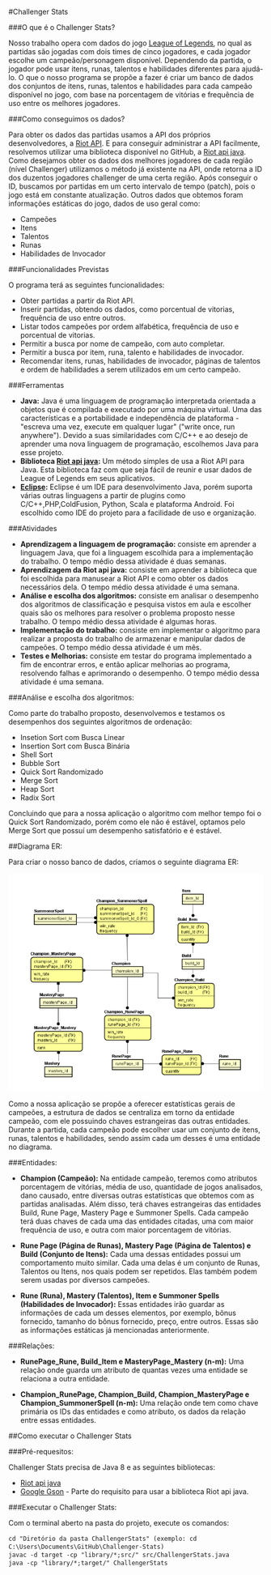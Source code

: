﻿#Challenger Stats

###O que é o Challenger Stats?

Nosso trabalho opera com dados do jogo [League of Legends](http://br.leagueoflegends.com/), no qual as partidas são jogadas com dois times de cinco jogadores, e cada jogador escolhe um campeão/personagem disponível. Dependendo da partida, o jogador pode usar itens, runas, talentos e habilidades diferentes para ajudá-lo. O que o nosso programa se propõe a fazer é criar um banco de dados dos conjuntos de itens, runas, talentos e habilidades para cada campeão disponível no jogo, com base na porcentagem de vitórias e frequência de uso entre os melhores jogadores.


###Como conseguimos os dados?

Para obter os dados das partidas usamos a API dos próprios desenvolvedores, a [Riot API](veloper.riotgames.com). E para conseguir administrar a API facilmente, resolvemos utilizar uma biblioteca disponível no GitHub, a [Riot api java](https://github.com/rithms/riot-api-java). Como desejamos obter os dados dos melhores jogadores de cada região (nível Challenger) utilizamos o método já existente na API, onde retorna a ID dos duzentos jogadores challenger de uma certa região. Após conseguir o ID, buscamos por partidas em um certo intervalo de tempo (patch), pois o jogo está em constante atualização. Outros dados que obtemos foram informações estáticas do jogo, dados de uso geral como:

  -	Campeões
  -	Itens
  -	Talentos
  -	Runas
  - Habilidades de Invocador


###Funcionalidades Previstas

O programa terá as seguintes funcionalidades:

  - Obter partidas a partir da Riot API.
  - Inserir partidas, obtendo os dados, como porcentual de vitorias, frequência de uso entre outros.
  - Listar todos campeões por ordem alfabética, frequência de uso e porcentual de vitorias.
  - Permitir a busca por nome de campeão, com auto completar.
  - Permitir a busca por item, runa, talento e habilidades de invocador.
  - Recomendar itens, runas, habilidades de invocador, páginas de talentos e ordem de habilidades a serem utilizados em um certo campeão.


###Ferramentas

  - **Java:** Java é uma linguagem de programação interpretada orientada a objetos que é compilada e executado por uma máquina virtual. Uma das características e a portabilidade e independência de plataforma - "escreva uma vez, execute em qualquer lugar" ("write once, run anywhere"). Devido a suas similaridades com C/C++ e ao desejo de aprender uma nova linguagem de programação, escolhemos Java para esse projeto.
  - **Biblioteca [Riot api java](https://github.com/rithms/riot-api-java):** Um método simples de usa a Riot API para Java. Esta biblioteca faz com que seja fácil de reunir e usar dados de League of Legends em seus aplicativos. 
  - **[Eclipse](https://eclipse.org/):** Eclipse é um IDE para desenvolvimento Java, porém suporta várias outras linguagens a partir de plugins como C/C++,PHP,ColdFusion, Python, Scala e plataforma Android. Foi escolhido como IDE do projeto para a facilidade de uso e organização.


###Atividades

  - **Aprendizagem a linguagem de programação:** consiste em aprender a linguagem Java, que foi a linguagem escolhida para a implementação do trabalho. O tempo médio dessa atividade é duas semanas. 
  - **Aprendizagem da Riot api java:** consiste em aprender a biblioteca que foi escolhida para manusear a Riot API e como obter os dados necessários dela. O tempo médio dessa atividade é uma semana.
  - **Análise e escolha dos algoritmos:** consiste em analisar o desempenho dos algoritmos de classificação e pesquisa vistos em aula e escolher quais são os melhores para resolver o problema proposto nesse trabalho. O tempo médio dessa atividade é algumas horas.
  - **Implementação do trabalho:** consiste em implementar o algoritmo para realizar a proposta do trabalho de armazenar e manipular dados de campeões. O tempo médio dessa atividade é um mês.
  - **Testes e Melhorias:** consiste em testar do programa implementado a fim de encontrar erros, e então aplicar melhorias ao programa, resolvendo falhas e aprimorando o desempenho. O tempo médio dessa atividade é uma semana.

###Análise e escolha dos algoritmos:

Como parte do trabalho proposto, desenvolvemos e testamos os desempenhos dos seguintes algoritmos de ordenação:

  -	Insetion Sort com Busca Linear
  -	Insertion Sort com Busca Binária
  -	Shell Sort
  -	Bubble Sort
  -	Quick Sort Randomizado
  -	Merge Sort
  -	Heap Sort
  -	Radix Sort

Concluindo que para a nossa aplicação o algoritmo com melhor tempo foi o Quick Sort Randomizado, porém como ele não é estável, optamos pelo Merge Sort que possuí um desempenho satisfatório e é estável. 

##Diagrama ER:

Para criar o nosso banco de dados, criamos o seguinte diagrama ER:

![alt tag](https://raw.githubusercontent.com/Fillps/Challenger-Stats/master/arquivos/Challenger-Stats-ER.PNG)

Como a nossa aplicação se propõe a oferecer estatísticas gerais de campeões, a estrutura de dados se centraliza em torno da entidade campeão, com ele possuindo chaves estrangeiras das outras entidades. Durante a partida, cada campeão pode escolher usar um conjunto de itens, runas, talentos e habilidades, sendo assim cada um desses é uma entidade no diagrama.

###Entidades:

  -	**Champion (Campeão):** Na entidade campeão, teremos como atributos porcentagem de vitórias, média de uso, quantidade de jogos analisados, dano causado, entre diversas outras estatísticas que obtemos com as partidas analisadas. Além disso, terá chaves estrangeiras das entidades Build, Rune Page, Mastery Page e Summoner Spells. Cada campeão terá duas chaves de cada uma das entidades citadas, uma com maior frequência de uso,  e outra com maior porcentagem de vitórias.

  -	**Rune Page (Página de Runas), Mastery Page (Página de Talentos) e Build (Conjunto de Itens):** Cada uma dessas entidades possui um comportamento muito similar. Cada uma delas é um conjunto de Runas, Talentos ou Itens, nos quais podem ser repetidos. Elas também podem serem usadas por diversos campeões.

  -	**Rune (Runa), Mastery (Talentos), Item e Summoner Spells (Habilidades de Invocador):** Essas entidades irão guardar as informações de cada um desses elementos, por exemplo, bônus fornecido, tamanho do bônus fornecido, preço, entre outros. Essas são as informações estáticas já mencionadas anteriormente.


###Relações:

  -	**RunePage_Rune, Build_Item e MasteryPage_Mastery (n-m):** Uma relação onde guarda um atributo de quantas vezes uma entidade se relaciona a outra entidade.

  -	**Champion_RunePage, Champion_Build, Champion_MasteryPage e Champion_SummonerSpell (n-m):** Uma relação onde tem como chave primária os IDs das entidades e como atributo, os dados da relação entre essas entidades.

##Como executar o Challenger Stats

###Pré-requesitos:

Challenger Stats precisa de Java 8 e as seguintes bibliotecas:

  - [Riot api java](https://github.com/rithms/riot-api-java)
  - [Google Gson](https://github.com/google/gson) - Parte do requisito para usar a biblioteca Riot api java.

###Executar o Challenger Stats:


Com o terminal aberto na pasta do projeto, execute os comandos:
```
cd "Diretório da pasta ChallengerStats" (exemplo: cd C:\Users\Documents\GitHub\Challenger-Stats)
javac -d target -cp "library/*;src/" src/ChallengerStats.java
java -cp "library/*;target/" ChallengerStats
```
